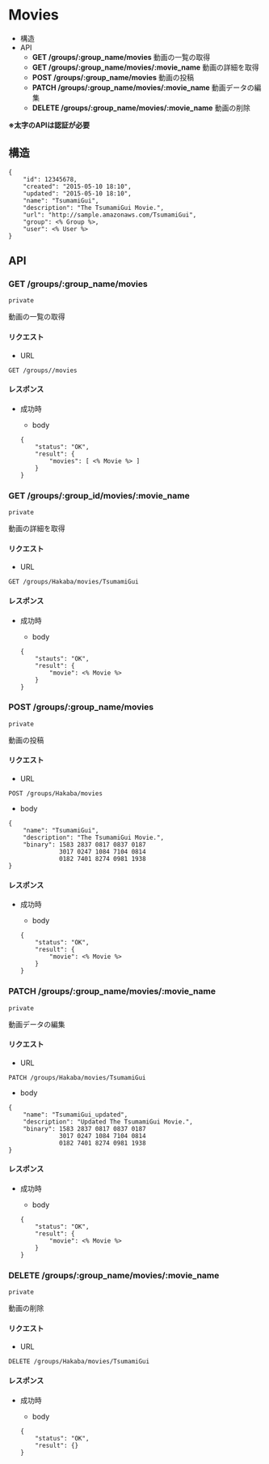 # Movies

- 構造
- API
	- **GET /groups/:group_name/movies** 動画の一覧の取得
	- **GET /groups/:group_name/movies/:movie_name** 動画の詳細を取得
	- **POST /groups/:group_name/movies** 動画の投稿
	- **PATCH /groups/:group_name/movies/:movie_name** 動画データの編集
	- **DELETE /groups/:group_name/movies/:movie_name** 動画の削除
	
**※太字のAPIは認証が必要**

## 構造

```
{
	"id": 12345678,
	"created": "2015-05-10 18:10",
	"updated": "2015-05-10 18:10",
	"name": "TsumamiGui",
	"description": "The TsumamiGui Movie.",
	"url": "http://sample.amazonaws.com/TsumamiGui",
	"group": <% Group %>,
	"user": <% User %>
}
```

## API

### GET /groups/:group_name/movies

`private`

動画の一覧の取得

#### リクエスト

- URL

```
GET /groups//movies
```

#### レスポンス

- 成功時
	- body
	
	```
	{
		"status": "OK",
		"result": {
			"movies": [ <% Movie %> ]
		}		
	}
	```
	
### GET /groups/:group_id/movies/:movie_name

`private`

動画の詳細を取得

#### リクエスト

- URL

```
GET /groups/Hakaba/movies/TsumamiGui
```

#### レスポンス

- 成功時
	- body
	
	```
	{
		"stauts": "OK",
		"result": {
			"movie": <% Movie %>
		}
	}
	```


### POST /groups/:group_name/movies

`private`

動画の投稿

#### リクエスト

- URL

```
POST /groups/Hakaba/movies
```

- body

```
{
	"name": "TsumamiGui",
	"description": "The TsumamiGui Movie.",
	"binary": 1583 2837 0817 0837 0187
			  3017 0247 1084 7104 0814
			  0182 7401 8274 0981 1938
}
```


#### レスポンス

- 成功時
	- body
	
	```
	{
		"status": "OK",
		"result": {
			"movie": <% Movie %>
		}
	}
	```

### PATCH /groups/:group_name/movies/:movie_name

`private`

動画データの編集

#### リクエスト

- URL

```
PATCH /groups/Hakaba/movies/TsumamiGui
```

- body

```
{
	"name": "TsumamiGui_updated",
	"description": "Updated The TsumamiGui Movie.",
	"binary": 1583 2837 0817 0837 0187
			  3017 0247 1084 7104 0814
			  0182 7401 8274 0981 1938
}
```

#### レスポンス

- 成功時
	- body
	
	```
	{
		"status": "OK",
		"result": {
			"movie": <% Movie %>
		}
	}
	```


### DELETE /groups/:group_name/movies/:movie_name

`private`

動画の削除

#### リクエスト

- URL

```
DELETE /groups/Hakaba/movies/TsumamiGui
```

#### レスポンス

- 成功時
	- body
	
	```
	{
		"status": "OK",
		"result": {}
	}
	```
